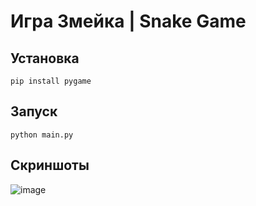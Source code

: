 # Игра Змейка | Snake Game
## Установка
```
pip install pygame
```
## Запуск
```
python main.py
```
## Скриншоты
![image](https://github.com/user-attachments/assets/326497ab-7808-4740-9cc6-be9c61c97df9)

